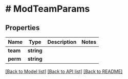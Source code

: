 # # ModTeamParams

## Properties

Name | Type | Description | Notes
------------ | ------------- | ------------- | -------------
**team** | **string** |  |
**perm** | **string** |  |

[[Back to Model list]](../../README.md#models) [[Back to API list]](../../README.md#endpoints) [[Back to README]](../../README.md)
